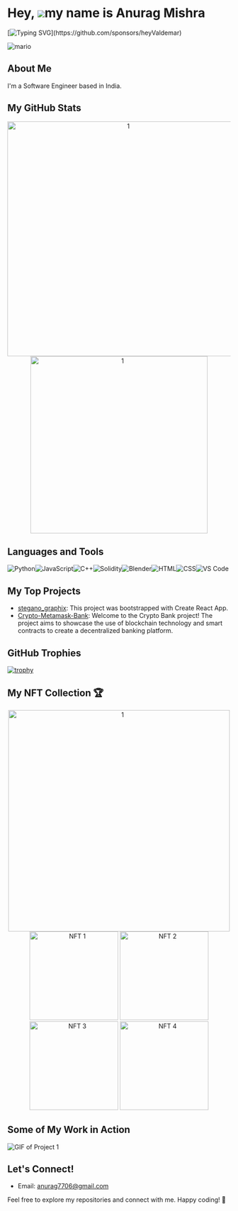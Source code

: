 Hey, ![](https://user-images.githubusercontent.com/18350557/176309783-0785949b-9127-417c-8b55-ab5a4333674e.gif)my name is Anurag Mishra
=========================================================================================================================================

[![Typing SVG](https://readme-typing-svg.demolab.com?font=Fira+Code&duration=5000&pause=1000&color=9046FF&width=435&lines=But+my+friends+call+me+Anurag.)](https://github.com/sponsors/heyValdemar)

![mario](https://user-images.githubusercontent.com/10498744/210012254-234538ff-d198-48aa-8964-37e6fd45d227.gif)


## About Me

I'm a Software Engineer based in India.

## My GitHub Stats
<div align="center">
<img src="https://github-readme-stats.vercel.app/api?username=anurag7706&show_icons=true&theme=radical&token=YOUR_PAT_HERE" alt="1" width="530" />

<img src="https://github-readme-stats.vercel.app/api/top-langs/?username=anurag7706&layout=compact&langs_count=6&theme=radical&hide=html,css)](https://github.com/anurag7706" alt="1" width="400" />
</div>


## Languages and Tools

<div style="display: flex; flex-direction: row;">
  <img src="https://img.shields.io/badge/Python-3776AB?style=for-the-badge&logo=python&logoColor=white" alt="Python">
  <img src="https://img.shields.io/badge/JavaScript-F7DF1E?style=for-the-badge&logo=javascript&logoColor=black" alt="JavaScript">
  <img src="https://img.shields.io/badge/C++-00599C?style=for-the-badge&logo=c%2B%2B&logoColor=white" alt="C++">
  <img src="https://img.shields.io/badge/Solidity-363636?style=for-the-badge&logo=solidity&logoColor=white" alt="Solidity">
  <img src="https://img.shields.io/badge/Blender-F5792A?style=for-the-badge&logo=blender&logoColor=white" alt="Blender">
  <img src="https://img.shields.io/badge/HTML5-E34F26?style=for-the-badge&logo=html5&logoColor=white" alt="HTML">
  <img src="https://img.shields.io/badge/CSS-1572B6?style=for-the-badge&logo=css3&logoColor=white" alt="CSS">
  <img src="https://img.shields.io/badge/VS_Code-007ACC?style=for-the-badge&logo=visual-studio-code&logoColor=white" alt="VS Code">
</div>



## My Top Projects

- [stegano_graphix](https://github.com/anurag7706/stegano_graphix): This project was bootstrapped with Create React App.
- [Crypto-Metamask-Bank](https://github.com/anurag7706/Crypto-Metamask-Bank): Welcome to the Crypto Bank project! The project aims to showcase the use of blockchain technology and smart contracts to create a decentralized banking platform.


## GitHub Trophies

[![trophy](https://github-profile-trophy.vercel.app/?username=anurag7706&theme=onedark)](https://github.com/ryo-ma/github-profile-trophy)

## My NFT Collection 🏆
<div align="center">
<img src="https://github.com/anurag7706/anurag7706/assets/75776424/a74a8ef7-5aa5-46a8-8eeb-fd63ab67b715" alt="1" width="500" />
</div>

<div align="center">
  <img src="https://authoring.metacrafters.io/assets/cms/JS_3_40514dc63b.png?updated_at=2023-02-17T16:18:47.388Z" alt="NFT 1" width="200" />
  <img src="https://authoring.metacrafters.io/assets/cms/Group_483375_f1b416ffb4.png?updated_at=2023-01-04T17:12:09.776Z" alt="NFT 2" width="200" />
  <img src="https://authoring.metacrafters.io/assets/cms/Frame_460_792eab592a.png?updated_at=2023-05-03T07:51:33.211Z" alt="NFT 3" width="200" />
  <img src="https://authoring.metacrafters.io/assets/cms/Group_483404_a1bac61902.png?updated_at=2023-02-27T14:37:23.249Z" alt="NFT 4" width="200" />
</div>



## Some of My Work in Action

![GIF of Project 1](https://media.giphy.com/media/RbDKaczqWovIugyJmW/giphy.gif)

## Let's Connect!

- Email: [anurag7706@gmail.com](mailto:anurag7706@gmail.com)

Feel free to explore my repositories and connect with me. Happy coding! 🚀
